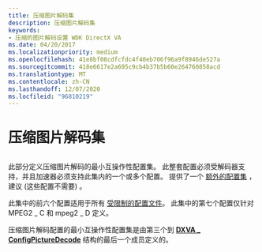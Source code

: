 ```yaml
---
title: 压缩图片解码集
description: 压缩图片解码集
keywords:
- 压缩的图片解码设置 WDK DirectX VA
ms.date: 04/20/2017
ms.localizationpriority: medium
ms.openlocfilehash: 41e8bf08cdfcfdc4f40eb706f96a9f8946de527a
ms.sourcegitcommit: 418e6617e2a695c9cb4b37b5b60e264760858acd
ms.translationtype: MT
ms.contentlocale: zh-CN
ms.lasthandoff: 12/07/2020
ms.locfileid: "96810219"
---
```

# <a name="compressed-picture-decoding-set"></a>压缩图片解码集


## <span id="ddk_compressed_picture_decoding_set_gg"></span><span id="DDK_COMPRESSED_PICTURE_DECODING_SET_GG"></span>


此部分定义压缩图片解码的最小互操作性配置集。 此整套配置必须受解码器支持，并且加速器必须支持此集内的一个或多个配置。 提供了一个 [额外的配置集](additional-encouraged-configuration-set.md) ，建议 (这些配置不需要) 。

此集中的前六个配置适用于所有 [受限制的配置文件](restricted-profiles.md)。 此集中的第七个配置仅针对 MPEG2 \_ C 和 mpeg2 \_ D 定义。

压缩图片解码配置的最小互操作性配置集是由第三个到 [**DXVA \_ ConfigPictureDecode**](/windows-hardware/drivers/ddi/dxva/ns-dxva-_dxva_configpicturedecode) 结构的最后一个成员定义的。

 


